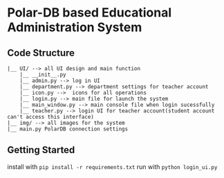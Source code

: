 # Polar-DB based Educational Administration System

## Code Structure
```
|__ UI/ --> all UI design and main function
    |__ __init__.py 
    |__ admin.py --> log in UI
    |__ department.py --> department settings for teacher account
    |__ icon.py -->  icons for all operations
    |__ login.py --> main file for launch the system
    |__ main_window.py --> main console file when login sucessfully
    |__ teacher.py --> login UI for teacher account(student account can't access this interface)
|__ img/ --> all images for the system
|__ main.py PolarDB connection settings
```

## Getting Started
install with  `pip install -r requirements.txt` 
run with `python login_ui.py`

<!-- login_ui.py是主文件，子界面teacher,student,courses以类的形式存在该程序内 
main_window.py是主界面的设计文件，包括了主界面的
几个.ui程序，是根据qtdesigner设计时生成的ui界面，通过Pyqt5转换成对应的.py文件 -->

